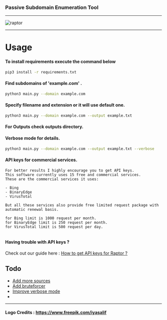 ### Passive Subdomain Enumeration Tool
---
![raptor](https://user-images.githubusercontent.com/39130214/110909816-fc04c180-8329-11eb-9344-d06f25458f61.png)

---

# Usage
#### To install requirements execute the command below

```sh
pip3 install -r requirements.txt  
```

#### Find subdomains of 'example.com' . 
```sh
python3 main.py --domain example.com  
```

#### Specify filename and extension  or it will use default one.

```sh
python3 main.py --domain example.com --output example.txt  
```
#### For Outputs check outputs directory.


#### Verbose mode for details.

```sh
python3 main.py --domain example.com --output example.txt --verbose
```

#### API keys for commercial services.

```
For better results I highly encourage you to get API keys.
This software currently uses 15 free and commercial services.
These are the commercial services it uses:

- Bing
- BinaryEdge
- VirusTotal

But all these services also provide free limited request package with automatic renewal basis.

for Bing limit is 1000 request per month.
for BinaryEdge limit is 250 request per month. 
for VirusTotal limit is 500 request per day.


```
#### Having trouble with API keys ?
Check out our guide here :
[ How to get API keys for Raptor ? ](https://github.com/HJ23/Raptor/wiki)



## Todo
- [ Add more sources ]()
- [ Add bruteforcer ]()
- [ Improve verbose mode ]()
- [  ]()

----
#### Logo Credits : https://www.freepik.com/iyasalif
